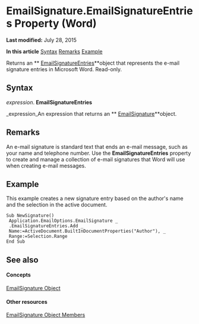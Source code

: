 
# EmailSignature.EmailSignatureEntries Property (Word)

 **Last modified:** July 28, 2015

 **In this article**
 [Syntax](#sectionSection0)
 [Remarks](#sectionSection1)
 [Example](#sectionSection2)


Returns an  ** [EmailSignatureEntries](42a63f45-f989-be32-e75a-059c9a77c6f1.md)**object that represents the e-mail signature entries in Microsoft Word. Read-only.


## Syntax
<a name="sectionSection0"> </a>

 _expression_. **EmailSignatureEntries**

 _expression_An expression that returns an  ** [EmailSignature](9d641321-d52b-ab9a-4117-6f9e11dedbba.md)**object.


## Remarks
<a name="sectionSection1"> </a>

An e-mail signature is standard text that ends an e-mail message, such as your name and telephone number. Use the  **EmailSignatureEntries** property to create and manage a collection of e-mail signatures that Word will use when creating e-mail messages.


## Example
<a name="sectionSection2"> </a>

This example creates a new signature entry based on the author's name and the selection in the active document.


```
Sub NewSignature() 
 Application.EmailOptions.EmailSignature _ 
 .EmailSignatureEntries.Add _ 
 Name:=ActiveDocument.BuiltInDocumentProperties("Author"), _ 
 Range:=Selection.Range 
End Sub
```


## See also
<a name="sectionSection2"> </a>


#### Concepts


 [EmailSignature Object](9d641321-d52b-ab9a-4117-6f9e11dedbba.md)
#### Other resources


 [EmailSignature Object Members](1cfb3a37-3304-6520-aac4-8631ae924184.md)
